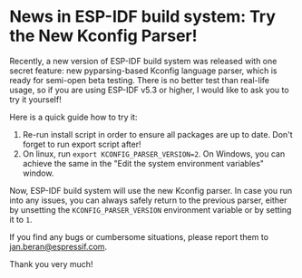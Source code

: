 # News in ESP-IDF build system: Try the New Kconfig Parser!

Recently, a new version of ESP-IDF build system was released with one secret feature: new pyparsing-based Kconfig language parser, which is ready for semi-open beta testing. There is no better test than real-life usage, so if you are using ESP-IDF v5.3 or higher, I would like to ask you to try it yourself! 

Here is a quick guide how to try it:

1) Re-run install script in order to ensure all packages are up to date. Don't forget to run export script after!
2) On linux, run `export KCONFIG_PARSER_VERSION=2`. On Windows, you can achieve the same in the "Edit the system environment variables" window.

Now, ESP-IDF build system will use the new Kconfig parser. In case you run into any issues, you can always safely return to the previous parser, either by unsetting the `KCONFIG_PARSER_VERSION` environment variable or by setting it to `1`. 

If you find any bugs or cumbersome situations, please report them to <jan.beran@espressif.com>.

Thank you very much!
 

